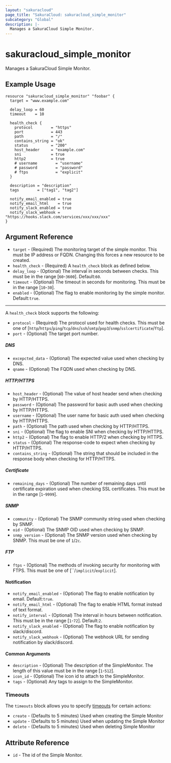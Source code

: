 ```yaml
---
layout: "sakuracloud"
page_title: "SakuraCloud: sakuracloud_simple_monitor"
subcategory: "Global"
description: |-
  Manages a SakuraCloud Simple Monitor.
---
```


# sakuracloud_simple_monitor

Manages a SakuraCloud Simple Monitor.

## Example Usage

```hcl
resource "sakuracloud_simple_monitor" "foobar" {
  target = "www.example.com"

  delay_loop = 60
  timeout    = 10
  
  health_check {
    protocol        = "https"
    port            = 443
    path            = "/"
    contains_string = "ok"
    status          = "200"
    host_header     = "example.com"
    sni             = true
    http2           = true
    # username        = "username"
    # password        = "password"
    # ftps            = "explicit"
  }

  description = "description"
  tags        = ["tag1", "tag2"]

  notify_email_enabled = true
  notify_email_html    = true
  notify_slack_enabled = true
  notify_slack_webhook = "https://hooks.slack.com/services/xxx/xxx/xxx"
}
```

## Argument Reference

* `target` - (Required) The monitoring target of the simple monitor. This must be IP address or FQDN. Changing this forces a new resource to be created.
* `health_check` - (Required) A `health_check` block as defined below.
* `delay_loop` - (Optional) The interval in seconds between checks. This must be in the range [`60`-`3600`]. Default:`60`.
* `timeout` - (Optional) The timeout in seconds for monitoring. This must be in the range [`10`-`30`].  
* `enabled` - (Optional) The flag to enable monitoring by the simple monitor. Default:`true`.

---

A `health_check` block supports the following:

* `protocol` - (Required) The protocol used for health checks. This must be one of [`http`/`https`/`ping`/`tcp`/`dns`/`ssh`/`smtp`/`pop3`/`snmp`/`sslcertificate`/`ftp`].
* `port` - (Optional) The target port number.

##### DNS

* `excepcted_data` - (Optional) The expected value used when checking by DNS.
* `qname` - (Optional) The FQDN used when checking by DNS.

##### HTTP/HTTPS

* `host_header` - (Optional) The value of host header send when checking by HTTP/HTTPS.
* `password` - (Optional) The password for basic auth used when checking by HTTP/HTTPS.
* `username` - (Optional) The user name for basic auth used when checking by HTTP/HTTPS.
* `path` - (Optional) The path used when checking by HTTP/HTTPS.
* `sni` - (Optional) The flag to enable SNI when checking by HTTP/HTTPS.
* `http2` - (Optional) The flag to enable HTTP/2 when checking by HTTPS.
* `status` - (Optional) The response-code to expect when checking by HTTP/HTTPS.
* `contains_string` - (Optional) The string that should be included in the response body when checking for HTTP/HTTPS.

##### Certificate

* `remaining_days` - (Optional) The number of remaining days until certificate expiration used when checking SSL certificates. This must be in the range [`1`-`9999`].

##### SNMP 

* `community` - (Optional) The SNMP community string used when checking by SNMP.
* `oid` - (Optional) The SNMP OID used when checking by SNMP.
* `snmp_version` - (Optional) The SNMP version used when checking by SNMP. This must be one of `1`/`2c`.

##### FTP

* `ftps` - (Optional) The methods of invoking security for monitoring with FTPS. This must be one of [``/`implicit`/`explicit`].

#### Notification

* `notify_email_enabled` - (Optional) The flag to enable notification by email. Default:`true`.
* `notify_email_html` - (Optional) The flag to enable HTML format instead of text format.
* `notify_interval` - (Optional) The interval in hours between notification. This must be in the range [`1`-`72`]. Default:`2`.
* `notify_slack_enabled` - (Optional) The flag to enable notification by slack/discord.
* `notify_slack_webhook` - (Optional) The webhook URL for sending notification by slack/discord.

#### Common Arguments

* `description` - (Optional) The description of the SimpleMonitor. The length of this value must be in the range [`1`-`512`].
* `icon_id` - (Optional) The icon id to attach to the SimpleMonitor.
* `tags` - (Optional) Any tags to assign to the SimpleMonitor.


### Timeouts

The `timeouts` block allows you to specify [timeouts](https://www.terraform.io/docs/configuration/resources.html#operation-timeouts) for certain actions:

* `create` - (Defaults to 5 minutes) Used when creating the Simple Monitor
* `update` - (Defaults to 5 minutes) Used when updating the Simple Monitor
* `delete` - (Defaults to 5 minutes) Used when deleting Simple Monitor

## Attribute Reference

* `id` - The id of the Simple Monitor.

